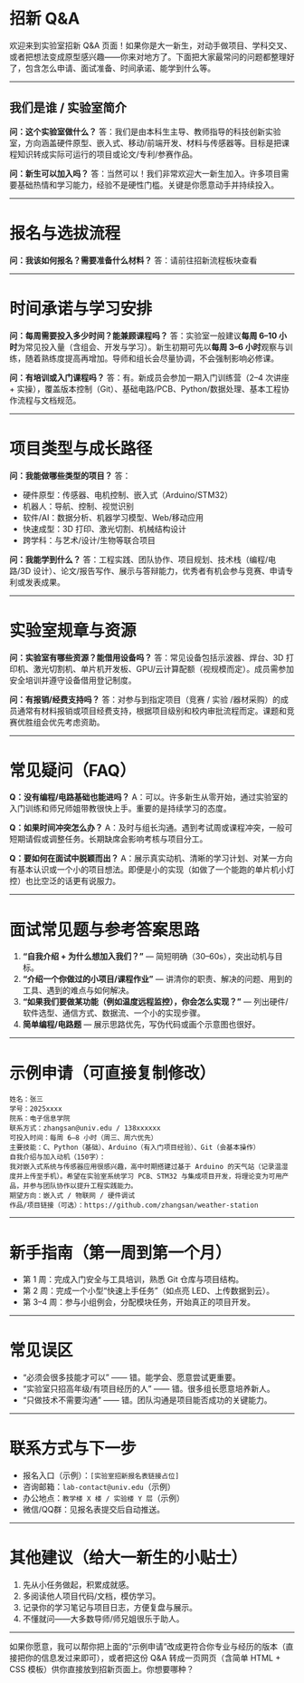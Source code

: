 # 招新 Q&A

欢迎来到实验室招新 Q&A 页面！如果你是大一新生，对动手做项目、学科交叉、或者把想法变成原型感兴趣——你来对地方了。下面把大家最常问的问题都整理好了，包含怎么申请、面试准备、时间承诺、能学到什么等。

------

## 我们是谁 / 实验室简介

**问：这个实验室做什么？**
 答：我们是由本科生主导、教师指导的科技创新实验室，方向涵盖硬件原型、嵌入式、移动/前端开发、材料与传感器等。目标是把课程知识转成实际可运行的项目或论文/专利/参赛作品。

**问：新生可以加入吗？**
 答：当然可以！我们非常欢迎大一新生加入。许多项目需要基础热情和学习能力，经验不是硬性门槛。关键是你愿意动手并持续投入。

------

# 报名与选拔流程

**问：我该如何报名？需要准备什么材料？**
 答：请前往招新流程板块查看

------

# 时间承诺与学习安排

**问：每周需要投入多少时间？能兼顾课程吗？**
 答：实验室一般建议**每周 6–10 小时**为常见投入量（含组会、开发与学习）。新生初期可先以**每周 3–6 小时**观察与训练，随着熟练度提高再增加。导师和组长会尽量协调，不会强制影响必修课。

**问：有培训或入门课程吗？**
 答：有。新成员会参加一期入门训练营（2–4 次讲座 + 实操），覆盖版本控制（Git）、基础电路/PCB、Python/数据处理、基本工程协作流程与文档规范。

------

# 项目类型与成长路径

**问：我能做哪些类型的项目？**
 答：

- 硬件原型：传感器、电机控制、嵌入式（Arduino/STM32）
- 机器人：导航、控制、视觉识别
- 软件/AI：数据分析、机器学习模型、Web/移动应用
- 快速成型：3D 打印、激光切割、机械结构设计
- 跨学科：与艺术/设计/生物等联合项目

**问：我能学到什么？**
 答：工程实践、团队协作、项目规划、技术栈（编程/电路/3D 设计）、论文/报告写作、展示与答辩能力，优秀者有机会参与竞赛、申请专利或发表成果。

------

# 实验室规章与资源

**问：实验室有哪些资源？能借用设备吗？**
 答：常见设备包括示波器、焊台、3D 打印机、激光切割机、单片机开发板、GPU/云计算配额（视规模而定）。成员需参加安全培训并遵守设备借用登记制度。

**问：有报销/经费支持吗？**
 答：对参与到指定项目（竞赛 / 实验 /器材采购）的成员通常有材料报销或项目经费支持，根据项目级别和校内审批流程而定。课题和竞赛优胜组会优先考虑资助。

------

# 常见疑问（FAQ）

**Q：没有编程/电路基础也能进吗？**
 A：可以。许多新生从零开始，通过实验室的入门训练和师兄师姐带教很快上手。重要的是持续学习的态度。

**Q：如果时间冲突怎么办？**
 A：及时与组长沟通。遇到考试周或课程冲突，一般可短期请假或调整任务。长期缺席会影响考核与项目分工。

**Q：要如何在面试中脱颖而出？**
 A：展示真实动机、清晰的学习计划、对某一方向有基本认识或一个小的项目想法。即便是小的实现（如做了一个能跑的单片机小灯控）也比空泛的话更有说服力。

------

# 面试常见题与参考答案思路

1. **“自我介绍 + 为什么想加入我们？”** — 简短明确（30–60s），突出动机与目标。
2. **“介绍一个你做过的小项目/课程作业”** — 讲清你的职责、解决的问题、用到的工具、遇到的难点与如何解决。
3. **“如果我们要做某功能（例如温度远程监控），你会怎么实现？”** — 列出硬件/软件选型、通信方式、数据流、一个小的实现步骤。
4. **简单编程/电路题** — 展示思路优先，写伪代码或画个示意图也很好。

------

# 示例申请（可直接复制修改）

```
姓名：张三
学号：2025xxxx
院系：电子信息学院
联系方式：zhangsan@univ.edu / 138xxxxxx
可投入时间：每周 6–8 小时（周三、周六优先）
主要技能：C、Python（基础）、Arduino（有入门项目经验）、Git（会基本操作）
自我介绍与加入动机（150字）：
我对嵌入式系统与传感器应用很感兴趣，高中时期搭建过基于 Arduino 的天气站（记录温湿度并上传至手机）。希望在实验室系统学习 PCB、STM32 与集成项目开发，将理论变为可用产品，并参与团队协作以提升工程实践能力。
期望方向：嵌入式 / 物联网 / 硬件调试
作品/项目链接（可选）：https://github.com/zhangsan/weather-station
```

------

# 新手指南（第一周到第一个月）

- 第 1 周：完成入门安全与工具培训，熟悉 Git 仓库与项目结构。
- 第 2 周：完成一个小型“快速上手任务”（如点亮 LED、上传数据到云）。
- 第 3–4 周：参与小组例会，分配模块任务，开始真正的项目开发。

------

# 常见误区

- “必须会很多技能才可以” —— 错。能学会、愿意尝试更重要。
- “实验室只招高年级/有项目经历的人” —— 错。很多组长愿意培养新人。
- “只做技术不需要沟通” —— 错。团队沟通是项目能否成功的关键能力。

------

# 联系方式与下一步

- 报名入口（示例）：`[实验室招新报名表链接占位]`
- 咨询邮箱：`lab-contact@univ.edu`（示例）
- 办公地点：`教学楼 X 楼 / 实验楼 Y 层`（示例）
- 微信/QQ群：见报名表提交后自动推送。

------

# 其他建议（给大一新生的小贴士）

1. 先从小任务做起，积累成就感。
2. 多阅读他人项目代码/文档，模仿学习。
3. 记录你的学习笔记与项目日志，方便复盘与展示。
4. 不懂就问——大多数导师/师兄姐很乐于助人。

------

如果你愿意，我可以帮你把上面的“示例申请”改成更符合你专业与经历的版本（直接把你的信息发过来即可），或者把这份 Q&A 转成一页网页（含简单 HTML + CSS 模板）供你直接放到招新页面上。你想要哪种？